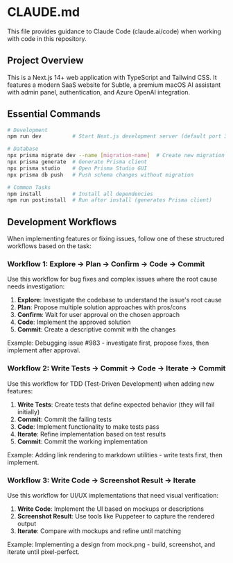 # CLAUDE.md

This file provides guidance to Claude Code (claude.ai/code) when working with code in this repository.

## Project Overview

This is a Next.js 14+ web application with TypeScript and Tailwind CSS. It features a modern SaaS website for Subtle, a premium macOS AI assistant with admin panel, authentication, and Azure OpenAI integration.

## Essential Commands

```bash
# Development
npm run dev          # Start Next.js development server (default port 3000)

# Database
npx prisma migrate dev --name [migration-name]  # Create new migration
npx prisma generate  # Generate Prisma client
npx prisma studio    # Open Prisma Studio GUI
npx prisma db push   # Push schema changes without migration

# Common Tasks
npm install          # Install all dependencies
npm run postinstall  # Run after install (generates Prisma client)
```



## Development Workflows

When implementing features or fixing issues, follow one of these structured workflows based on the task:

### Workflow 1: Explore → Plan → Confirm → Code → Commit
Use this workflow for bug fixes and complex issues where the root cause needs investigation:
1. **Explore**: Investigate the codebase to understand the issue's root cause
2. **Plan**: Propose multiple solution approaches with pros/cons
3. **Confirm**: Wait for user approval on the chosen approach
4. **Code**: Implement the approved solution
5. **Commit**: Create a descriptive commit with the changes

Example: Debugging issue #983 - investigate first, propose fixes, then implement after approval.

### Workflow 2: Write Tests → Commit → Code → Iterate → Commit
Use this workflow for TDD (Test-Driven Development) when adding new features:
1. **Write Tests**: Create tests that define expected behavior (they will fail initially)
2. **Commit**: Commit the failing tests
3. **Code**: Implement functionality to make tests pass
4. **Iterate**: Refine implementation based on test results
5. **Commit**: Commit the working implementation

Example: Adding link rendering to markdown utilities - write tests first, then implement.

### Workflow 3: Write Code → Screenshot Result → Iterate
Use this workflow for UI/UX implementations that need visual verification:
1. **Write Code**: Implement the UI based on mockups or descriptions
2. **Screenshot Result**: Use tools like Puppeteer to capture the rendered output
3. **Iterate**: Compare with mockups and refine until matching

Example: Implementing a design from mock.png - build, screenshot, and iterate until pixel-perfect.